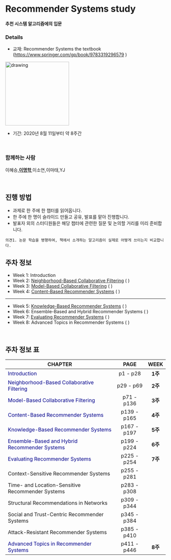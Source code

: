 Recommender Systems study
=========================

**추천 시스템 알고리즘에의 입문**

### Details

-	교재: Recommender Systems the textbook (https://www.springer.com/gp/book/9783319296579 )<br/>

<img src="https://images-na.ssl-images-amazon.com/images/I/519oFk9BFOL._SX359_BO1,204,203,200_.jpg" alt="drawing" width="200"/>

-	기간: 2020년 8월 11일부터 약 8주간

<br/>

### 함께하는 사람

이혜승,[**이명학**](https://github.com/myeonghak),이소연,이마태,YJ

<br/>

진행 방법
---------

-	과제로 한 주에 한 챕터를 읽어옵니다.
-	한 주에 한 명이 슬라이드 만들고 공유, 발표를 맡아 진행합니다.
-	발표자 외의 스터디원들은 해당 챕터에 관련한 질문 및 논의할 거리를 미리 준비합니다.

`의견1. 논문 학습을 병행하여, 책에서 소개하는 알고리즘이 실제로 어떻게 쓰이는지 비교합니다.`

주차 정보
---------

-	Week 1: Introduction<br>
-	Week 2: [Neighborhood-Based Collaborative Filtering](https://medium.com/fnplus/neighbourhood-based-collaborative-filtering-4b7caedd2d11) ( )<br>
-	Week 3: [Model-Based Collaborative Filtering](https://www.researchgate.net/publication/321753015_Model-based_approach_for_Collaborative_Filtering) ( )<br>
-	Week 4: [Content-Based Recommender Systems](https://www.researchgate.net/publication/236895069_Content-Based_Recommendation_Systems) ( )

---

-	Week 5: [Knowledge-Based Recommender Systems](https://www.researchgate.net/publication/2378325_Knowledge-Based_Recommender_Systems) ( )<br>
-	Week 6: Ensemble-Based and Hybrid Recommender Systems ( )<br>
-	Week 7: [Evaluating Recommender Systems](https://medium.com/swlh/rank-aware-recsys-evaluation-metrics-5191bba16832) ( )<br>
-	Week 8: Advanced Topics in Recommender Systems ( )

<br/>

주차 정보 표
------------

| CHAPTER                                                                           | PAGE        | WEEK    |
|-----------------------------------------------------------------------------------|:-----------:|:-------:|
| <span style="color:darkblue">Introduction</span>                                  |  p1 - p28   | **1주** |
| <span style="color:darkblue">Neighborhood-Based Collaborative Filtering</span>    |  p29 - p69  | **2주** |
| <span style="color:darkblue">Model-Based Collaborative Filtering</span>           | p71 - p136  | **3주** |
| <span style="color:darkblue">Content-Based Recommender Systems</span>             | p139 - p165 | **4주** |
| <span style="color:darkblue">Knowledge-Based Recommender Systems</span>           | p167 - p197 | **5주** |
| <span style="color:darkblue">Ensemble-Based and Hybrid Recommender Systems</span> | p199 - p224 | **6주** |
| <span style="color:darkblue">Evaluating Recommender Systems</span>                | p225 - p254 | **7주** |
| Context-Sensitive Recommender Systems                                             | p255 - p281 |         |
| Time- and Location-Sensitive Recommender Systems                                  | p283 - p308 |         |
| Structural Recommendations in Networks                                            | p309 - p344 |         |
| Social and Trust-Centric Recommender Systems                                      | p345 - p384 |         |
| Attack-Resistant Recommender Systems                                              | p385 - p410 |         |
| <span style="color:darkblue">Advanced Topics in Recommender Systems</span>        | p411 - p446 | **8주** |
